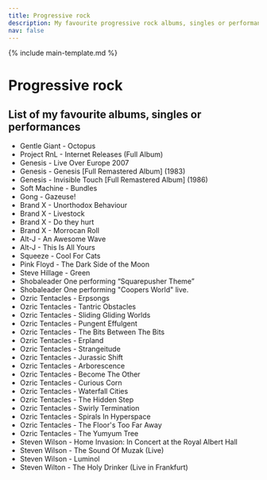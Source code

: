 ```yaml
---
title: Progressive rock
description: My favourite progressive rock albums, singles or performances
nav: false
---
```


{% include main-template.md %}

# Progressive rock

## List of my favourite albums, singles or performances

* Gentle Giant - Octopus
* Project RnL - Internet Releases (Full Album)
* Genesis - Live Over Europe 2007
* Genesis - Genesis [Full Remastered Album] (1983)
* Genesis - Invisible Touch [Full Remastered Album] (1986)
* Soft Machine - Bundles
* Gong - Gazeuse!
* Brand X - Unorthodox Behaviour
* Brand X - Livestock
* Brand X - Do they hurt
* Brand X - Morrocan Roll
* Alt-J - An Awesome Wave
* Alt-J - This Is All Yours
* Squeeze - Cool For Cats
* Pink Floyd - The Dark Side of the Moon
* Steve Hillage - Green
* Shobaleader One performing “Squarepusher Theme”
* Shobaleader One performing "Coopers World" live.
* Ozric Tentacles - Erpsongs
* Ozric Tentacles - Tantric Obstacles
* Ozric Tentacles - Sliding Gliding Worlds
* Ozric Tentacles - Pungent Effulgent
* Ozric Tentacles - The Bits Between The Bits
* Ozric Tentacles - Erpland
* Ozric Tentacles - Strangeitude
* Ozric Tentacles - Jurassic Shift
* Ozric Tentacles - Arborescence
* Ozric Tentacles - Become The Other
* Ozric Tentacles - Curious Corn
* Ozric Tentacles - Waterfall Cities
* Ozric Tentacles - The Hidden Step
* Ozric Tentacles - Swirly Termination
* Ozric Tentacles - Spirals In Hyperspace
* Ozric Tentacles - The Floor's Too Far Away
* Ozric Tentacles - The Yumyum Tree
* Steven Wilson - Home Invasion: In Concert at the Royal Albert Hall
* Steven Wilson - The Sound Of Muzak (Live)
* Steven Wilson - Luminol
* Steven Wilton - The Holy Drinker (Live in Frankfurt) 

